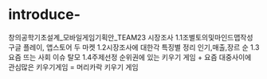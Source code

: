 # introduce-
창의공학기초설계_모바일게임기획안_TEAM23
시장조사
1.1조별토의및마인드맵작성
구글 플레이, 앱스토어 두 마켓
1.2시장조사에 대한각 특징별 정리
인기,매출,장르 순
1.3요즘 뜨는 사회 이슈
탈모
1.4주제선정
순위권에 있는 키우기 게임 + 요즘 대중사이에 관심많은 키우기게임 = 머리카락 키우기 게임
